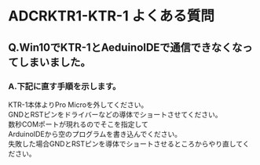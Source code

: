 # ADCRKTR1-KTR-1 よくある質問

## Q.Win10でKTR-1とAeduinoIDEで通信できなくなってしまいました。
### A.下記に直す手順を示します。
KTR-1本体よりPro Microを外してください。  
GNDとRSTピンをドライバーなどの導体でショートさせてください。  
数秒COMポートが現れるのでそこを指定して  
ArduinoIDEから空のプログラムを書き込んでください。  
失敗した場合GNDとRSTピンを導体でショートさせるところからやり直してください。  

